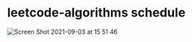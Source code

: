 # leetcode-algorithms schedule
![Screen Shot 2021-09-03 at 15 51 46](https://user-images.githubusercontent.com/78831085/132059193-6c32b71d-9612-470b-87a8-2630f5ba5dbc.png)

